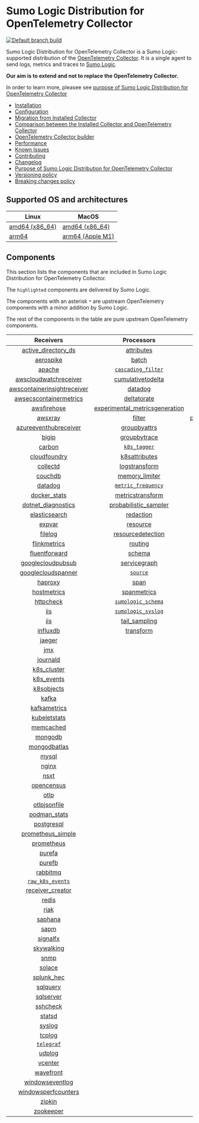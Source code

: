 # Sumo Logic Distribution for OpenTelemetry Collector

[![Default branch build](https://github.com/SumoLogic/sumologic-otel-collector/actions/workflows/dev_builds.yml/badge.svg)](https://github.com/SumoLogic/sumologic-otel-collector/actions/workflows/dev_builds.yml)

Sumo Logic Distribution for OpenTelemetry Collector is a Sumo Logic-supported distribution of the [OpenTelemetry Collector][otc_link].
It is a single agent to send logs, metrics and traces to [Sumo Logic][sumologic].

**Our aim is to extend and not to replace the OpenTelemetry Collector.**

In order to learn more, pleasee see [purpose of Sumo Logic Distribution for OpenTelemetry Collector](./docs/upstream-relation.md#purpose-of-sumo-logic-distribution-for-opentelemetry-collector)

[otc_link]: https://github.com/open-telemetry/opentelemetry-collector
[sumologic]: https://www.sumologic.com

- [Installation](docs/installation.md)
- [Configuration](docs/configuration.md)
- [Migration from Installed Collector](docs/migration.md)
- [Comparison between the Installed Collector and OpenTelemetry Collector](docs/comparison.md)
- [OpenTelemetry Collector builder](./otelcolbuilder/README.md)
- [Performance](docs/performance.md)
- [Known Issues](docs/known-issues.md)
- [Contributing](./CONTRIBUTING.md)
- [Changelog](./CHANGELOG.md)
- [Purpose of Sumo Logic Distribution for OpenTelemetry Collector](./docs/upstream-relation.md#purpose-of-sumo-logic-distribution-for-opentelemetry-collector)
- [Versioning policy](./docs/upstream-relation.md#versioning-policy)
- [Breaking changes policy](./docs/upstream-relation.md#breaking-changes-policy)

## Supported OS and architectures

| Linux                         | MacOS                         |
|-------------------------------|-------------------------------|
| [amd64 (x86_64)][linux_amd64] | [amd64 (x86_64)][mac_amd64]   |
| [arm64][linux_arm64]          | [arm64 (Apple M1)][mac_arm64] |

[linux_amd64]: ./docs/installation.md#linux-on-amd64-x86-64
[linux_arm64]: ./docs/installation.md#linux-on-arm64
[mac_amd64]: ./docs/installation.md#macos-on-amd64-x86-64
[mac_arm64]: ./docs/installation.md#macos-on-arm64-apple-m1-x86-64

## Components

This section lists the components that are included in Sumo Logic Distribution for OpenTelemetry Collector.

The `highlighted` components are delivered by Sumo Logic.

The components with an asterisk `*` are upstream OpenTelemetry components with a minor addition by Sumo Logic.

The rest of the components in the table are pure upstream OpenTelemetry components.

|                         Receivers                          |                          Processors                          |                Exporters                 |                    Extensions                    |         Connectors          |
|:----------------------------------------------------------:|:------------------------------------------------------------:|:----------------------------------------:|:------------------------------------------------:|:---------------------------:|
|      [active_directory_ds][activedirectorydsreceiver]      |              [attributes][attributesprocessor]               |         [carbon][carbonexporter]         |         [asapclient][asapauthextension]          | [forward][forwardconnector] |
|               [aerospike][aerospikereceiver]               |                   [batch][batchprocessor]                    |           [file][fileexporter]           |               [awsproxy][awsproxy]               |   [count][countconnector]   |
|                  [apache][apachereceiver]                  |        [`cascading_filter`][cascadingfilterprocessor]        |          [kafka][kafkaexporter]          |         [basicauth][basicauthextension]          |                             |
|       [awscloudwatchreceiver][awscloudwatchreceiver]       |       [cumulativetodelta][cumulativetodeltaprocessor]        |  [loadbalancing][loadbalancingexporter]  |   [bearertokenauth][bearertokenauthextension]    |                             |
| [awscontainerinsightreceiver][awscontainerinsightreceiver] |                 [datadog][datadogprocessor]                  |        [logging][loggingexporter]        |             [db_storage][dbstorage]              |                             |
|  [awsecscontainermetrics][awsecscontainermetricsreceiver]  |             [deltatorate][deltatorateprocessor]              |           [otlp][otlpexporter]           |        [docker_observer][dockerobserver]         |                             |
|             [awsfirehose][awsfirehosereceiver]             | [experimental_metricsgeneration][metricsgenerationprocessor] |       [otlphttp][otlphttpexporter]       |           [ecs_observer][ecsobserver]            |                             |
|                 [awsxray][awsxrayreceiver]                 |                  [filter][filterprocessor]                   | [prometheusexporter][prometheusexporter] |       [ecs_task_observer][ecstaskobserver]       |                             |
|       [azureeventhubreceiver][azureeventhubreceiver]       |            [groupbyattrs][groupbyattrsprocessor]             |     [`sumologic`][sumologicexporter]     |           [file_storage][filestorage]            |                             |
|                   [bigip][bigipreceiver]                   |            [groupbytrace][groupbytraceprocessor]             |    [`syslogexporter`][syslogexporter]    | [headerssetterextension][headerssetterextension] |                             |
|                  [carbon][carbonreceiver]                  |                 [`k8s_tagger`][k8sprocessor]                 |                                          |       [health_check][healthcheckextension]       |                             |
|            [cloudfoundry][cloudfoundryreceiver]            |           [k8sattributes][k8sattributesprocessor]            |                                          |          [host_observer][hostobserver]           |                             |
|                [collectd][collectdreceiver]                |           [logstransform][logstransformprocessor]            |                                          |         [http_forwarder][httpforwarder]          |                             |
|                 [couchdb][couchdbreceiver]                 |           [memory_limiter][memorylimiterprocessor]           |                                          |   [jaegerremotesampling][jaegerremotesampling]   |                             |
|                 [datadog][datadogreceiver]                 |        [`metric_frequency`][metricfrequencyprocessor]        |                                          |           [k8s_observer][k8sobserver]            |                             |
|            [docker_stats][dockerstatsreceiver]             |        [metricstransform][metricstransformprocessor]         |                                          |        [memory_ballast][ballastextension]        |                             |
|      [dotnet_diagnostics][dotnetdiagnosticsreceiver]       |    [probabilistic_sampler][probabilisticsamplerprocessor]    |                                          |    [oauth2client][oauth2clientauthextension]     |                             |
|           [elasticsearch][elasticsearchreceiver]           |               [redaction][redactionprocessor]                |                                          |            [oidc][oidcauthextension]             |                             |
|                  [expvar][expvarreceiver]                  |                [resource][resourceprocessor]                 |                                          |             [pprof][pprofextension]              |                             |
|                 [filelog][filelogreceiver]                 |       [resourcedetection][resourcedetectionprocessor]        |                                          |         [sigv4auth][sigv4authextension]          |                             |
|            [flinkmetrics][flinkmetricsreceiver]            |                 [routing][routingprocessor]                  |                                          |        [`sumologic`][sumologicextension]         |                             |
|           [fluentforward][fluentforwardreceiver]           |                  [schema][schemaprocessor]                   |                                          |            [zpages][zpagesextension]             |                             |
|       [googlecloudpubsub][googlecloudpubsubreceiver]       |            [servicegraph][servicegraphprocessor]             |                                          |                                                  |                             |
|      [googlecloudspanner][googlecloudspannerreceiver]      |                 [`source`][sourceprocessor]                  |                                          |                                                  |                             |
|                 [haproxy][haproxyreceiver]                 |                    [span][spanprocessor]                     |                                          |                                                  |                             |
|             [hostmetrics][hostmetricsreceiver]             |             [spanmetrics][spanmetricsprocessor]              |                                          |                                                  |                             |
|               [httpcheck][httpcheckreceiver]               |        [`sumologic_schema`][sumologicschemaprocessor]        |                                          |                                                  |                             |
|                     [iis][iisreceiver]                     |        [`sumologic_syslog`][sumologicsyslogprocessor]        |                                          |                                                  |                             |
|                     [iis][iisreceiver]                     |            [tail_sampling][tailsamplingprocessor]            |                                          |                                                  |                             |
|                [influxdb][influxdbreceiver]                |               [transform][transformprocessor]                |                                          |                                                  |                             |
|                  [jaeger][jaegerreceiver]                  |                                                              |                                          |                                                  |                             |
|                     [jmx][jmxreceiver]                     |                                                              |                                          |                                                  |                             |
|                [journald][journaldreceiver]                |                                                              |                                          |                                                  |                             |
|             [k8s_cluster][k8sclusterreceiver]              |                                                              |                                          |                                                  |                             |
|              [k8s_events][k8seventsreceiver]               |                                                              |                                          |                                                  |                             |
|              [k8sobjects][k8sobjectsreceiver]              |                                                              |                                          |                                                  |                             |
|                   [kafka][kafkareceiver]                   |                                                              |                                          |                                                  |                             |
|            [kafkametrics][kafkametricsreceiver]            |                                                              |                                          |                                                  |                             |
|            [kubeletstats][kubeletstatsreceiver]            |                                                              |                                          |                                                  |                             |
|               [memcached][memcachedreceiver]               |                                                              |                                          |                                                  |                             |
|                 [mongodb][mongodbreceiver]                 |                                                              |                                          |                                                  |                             |
|            [mongodbatlas][mongodbatlasreceiver]            |                                                              |                                          |                                                  |                             |
|                   [mysql][mysqlreceiver]                   |                                                              |                                          |                                                  |                             |
|                   [nginx][nginxreceiver]                   |                                                              |                                          |                                                  |                             |
|                    [nsxt][nsxtreceiver]                    |                                                              |                                          |                                                  |                             |
|              [opencensus][opencensusreceiver]              |                                                              |                                          |                                                  |                             |
|                    [otlp][otlpreceiver]                    |                                                              |                                          |                                                  |                             |
|            [otlpjsonfile][otlpjsonfilereceiver]            |                                                              |                                          |                                                  |                             |
|               [podman_stats][podmanreceiver]               |                                                              |                                          |                                                  |                             |
|              [postgresql][postgresqlreceiver]              |                                                              |                                          |                                                  |                             |
|       [prometheus_simple][simpleprometheusreceiver]        |                                                              |                                          |                                                  |                             |
|              [prometheus][prometheusreceiver]              |                                                              |                                          |                                                  |                             |
|                  [purefa][purefareceiver]                  |                                                              |                                          |                                                  |                             |
|                  [purefb][purefbreceiver]                  |                                                              |                                          |                                                  |                             |
|                [rabbitmq][rabbitmqreceiver]                |                                                              |                                          |                                                  |                             |
|          [`raw_k8s_events`][rawk8seventsreceiver]          |                                                              |                                          |                                                  |                             |
|            [receiver_creator][receivercreator]             |                                                              |                                          |                                                  |                             |
|                   [redis][redisreceiver]                   |                                                              |                                          |                                                  |                             |
|                    [riak][riakreceiver]                    |                                                              |                                          |                                                  |                             |
|                 [saphana][saphanareceiver]                 |                                                              |                                          |                                                  |                             |
|                    [sapm][sapmreceiver]                    |                                                              |                                          |                                                  |                             |
|                [signalfx][signalfxreceiver]                |                                                              |                                          |                                                  |                             |
|              [skywalking][skywalkingreceiver]              |                                                              |                                          |                                                  |                             |
|                    [snmp][snmpreceiver]                    |                                                              |                                          |                                                  |                             |
|                  [solace][solacereceiver]                  |                                                              |                                          |                                                  |                             |
|              [splunk_hec][splunkhecreceiver]               |                                                              |                                          |                                                  |                             |
|                [sqlquery][sqlqueryreceiver]                |                                                              |                                          |                                                  |                             |
|               [sqlserver][sqlserverreceiver]               |                                                              |                                          |                                                  |                             |
|                [sshcheck][sshcheckreceiver]                |                                                              |                                          |                                                  |                             |
|                  [statsd][statsdreceiver]                  |                                                              |                                          |                                                  |                             |
|                  [syslog][syslogreceiver]                  |                                                              |                                          |                                                  |                             |
|                  [tcplog][tcplogreceiver]                  |                                                              |                                          |                                                  |                             |
|               [`telegraf`][telegrafreceiver]               |                                                              |                                          |                                                  |                             |
|                  [udplog][udplogreceiver]                  |                                                              |                                          |                                                  |                             |
|                 [vcenter][vcenterreceiver]                 |                                                              |                                          |                                                  |                             |
|               [wavefront][wavefrontreceiver]               |                                                              |                                          |                                                  |                             |
|         [windowseventlog][windowseventlogreceiver]         |                                                              |                                          |                                                  |                             |
|     [windowsperfcounters][windowsperfcountersreceiver]     |                                                              |                                          |                                                  |                             |
|                  [zipkin][zipkinreceiver]                  |                                                              |                                          |                                                  |                             |
|               [zookeeper][zookeeperreceiver]               |                                                              |                                          |                                                  |                             |

[activedirectorydsreceiver]: https://github.com/open-telemetry/opentelemetry-collector-contrib/tree/v0.72.0/receiver/activedirectorydsreceiver
[aerospikereceiver]: https://github.com/open-telemetry/opentelemetry-collector-contrib/tree/v0.72.0/receiver/aerospikereceiver
[apachereceiver]: https://github.com/open-telemetry/opentelemetry-collector-contrib/tree/v0.72.0/receiver/apachereceiver
[awscloudwatchreceiver]: https://github.com/open-telemetry/opentelemetry-collector-contrib/tree/v0.72.0/receiver/awscloudwatchreceiver
[awscontainerinsightreceiver]: https://github.com/open-telemetry/opentelemetry-collector-contrib/tree/v0.72.0/receiver/awscontainerinsightreceiver
[awsecscontainermetricsreceiver]: https://github.com/open-telemetry/opentelemetry-collector-contrib/tree/v0.72.0/receiver/awsecscontainermetricsreceiver
[awsfirehosereceiver]: https://github.com/open-telemetry/opentelemetry-collector-contrib/tree/v0.72.0/receiver/awsfirehosereceiver
[awsxrayreceiver]: https://github.com/open-telemetry/opentelemetry-collector-contrib/tree/v0.72.0/receiver/awsxrayreceiver
[azureeventhubreceiver]: https://github.com/open-telemetry/opentelemetry-collector-contrib/tree/v0.72.0/receiver/azureeventhubreceiver
[bigipreceiver]: https://github.com/open-telemetry/opentelemetry-collector-contrib/tree/v0.72.0/receiver/bigipreceiver
[carbonreceiver]: https://github.com/open-telemetry/opentelemetry-collector-contrib/tree/v0.72.0/receiver/carbonreceiver
[cloudfoundryreceiver]: https://github.com/open-telemetry/opentelemetry-collector-contrib/tree/v0.72.0/receiver/cloudfoundryreceiver
[collectdreceiver]: https://github.com/open-telemetry/opentelemetry-collector-contrib/tree/v0.72.0/receiver/collectdreceiver
[couchdbreceiver]: https://github.com/open-telemetry/opentelemetry-collector-contrib/tree/v0.72.0/receiver/couchdbreceiver
[datadogreceiver]: https://github.com/open-telemetry/opentelemetry-collector-contrib/tree/v0.72.0/receiver/datadogreceiver
[dockerstatsreceiver]: https://github.com/open-telemetry/opentelemetry-collector-contrib/tree/v0.72.0/receiver/dockerstatsreceiver
[dotnetdiagnosticsreceiver]: https://github.com/open-telemetry/opentelemetry-collector-contrib/tree/v0.72.0/receiver/dotnetdiagnosticsreceiver
[elasticsearchreceiver]: https://github.com/open-telemetry/opentelemetry-collector-contrib/tree/v0.72.0/receiver/elasticsearchreceiver
[expvarreceiver]: https://github.com/open-telemetry/opentelemetry-collector-contrib/tree/v0.72.0/receiver/expvarreceiver
[filelogreceiver]: https://github.com/open-telemetry/opentelemetry-collector-contrib/tree/v0.72.0/receiver/filelogreceiver
[flinkmetricsreceiver]: https://github.com/open-telemetry/opentelemetry-collector-contrib/tree/v0.72.0/receiver/flinkmetricsreceiver
[fluentforwardreceiver]: https://github.com/open-telemetry/opentelemetry-collector-contrib/tree/v0.72.0/receiver/fluentforwardreceiver
[googlecloudpubsubreceiver]: https://github.com/open-telemetry/opentelemetry-collector-contrib/tree/v0.72.0/receiver/googlecloudpubsubreceiver
[googlecloudspannerreceiver]: https://github.com/open-telemetry/opentelemetry-collector-contrib/tree/v0.72.0/receiver/googlecloudspannerreceiver
[haproxyreceiver]: https://github.com/open-telemetry/opentelemetry-collector-contrib/tree/v0.72.0/receiver/haproxyreceiver
[hostmetricsreceiver]: https://github.com/open-telemetry/opentelemetry-collector-contrib/tree/v0.72.0/receiver/hostmetricsreceiver
[httpcheckreceiver]: https://github.com/open-telemetry/opentelemetry-collector-contrib/tree/v0.72.0/receiver/httpcheckreceiver
[iisreceiver]: https://github.com/open-telemetry/opentelemetry-collector-contrib/tree/v0.72.0/receiver/iisreceiver
[influxdbreceiver]: https://github.com/open-telemetry/opentelemetry-collector-contrib/tree/v0.72.0/receiver/influxdbreceiver
[jaegerreceiver]: https://github.com/open-telemetry/opentelemetry-collector-contrib/tree/v0.72.0/receiver/jaegerreceiver
[jmxreceiver]: https://github.com/open-telemetry/opentelemetry-collector-contrib/tree/v0.72.0/receiver/jmxreceiver
[journaldreceiver]: https://github.com/open-telemetry/opentelemetry-collector-contrib/tree/v0.72.0/receiver/journaldreceiver
[k8sclusterreceiver]: https://github.com/open-telemetry/opentelemetry-collector-contrib/tree/v0.72.0/receiver/k8sclusterreceiver
[k8seventsreceiver]: https://github.com/open-telemetry/opentelemetry-collector-contrib/tree/v0.72.0/receiver/k8seventsreceiver
[k8sobjectsreceiver]: https://github.com/open-telemetry/opentelemetry-collector-contrib/tree/v0.72.0/receiver/k8sobjectsreceiver
[kafkareceiver]: https://github.com/open-telemetry/opentelemetry-collector-contrib/tree/v0.72.0/receiver/kafkareceiver
[kafkametricsreceiver]: https://github.com/open-telemetry/opentelemetry-collector-contrib/tree/v0.72.0/receiver/kafkametricsreceiver
[kubeletstatsreceiver]: https://github.com/open-telemetry/opentelemetry-collector-contrib/tree/v0.72.0/receiver/kubeletstatsreceiver
[memcachedreceiver]: https://github.com/open-telemetry/opentelemetry-collector-contrib/tree/v0.72.0/receiver/memcachedreceiver
[mongodbreceiver]: https://github.com/open-telemetry/opentelemetry-collector-contrib/tree/v0.72.0/receiver/mongodbreceiver
[mongodbatlasreceiver]: https://github.com/open-telemetry/opentelemetry-collector-contrib/tree/v0.72.0/receiver/mongodbatlasreceiver
[mysqlreceiver]: https://github.com/open-telemetry/opentelemetry-collector-contrib/tree/v0.72.0/receiver/mysqlreceiver
[nginxreceiver]: https://github.com/open-telemetry/opentelemetry-collector-contrib/tree/v0.72.0/receiver/nginxreceiver
[nsxtreceiver]: https://github.com/open-telemetry/opentelemetry-collector-contrib/tree/v0.72.0/receiver/nsxtreceiver
[opencensusreceiver]: https://github.com/open-telemetry/opentelemetry-collector-contrib/tree/v0.72.0/receiver/opencensusreceiver
[otlpreceiver]: https://github.com/open-telemetry/opentelemetry-collector/tree/v0.72.0/receiver/otlpreceiver
[otlpjsonfilereceiver]: https://github.com/open-telemetry/opentelemetry-collector-contrib/tree/v0.72.0/receiver/otlpjsonfilereceiver
[podmanreceiver]: https://github.com/open-telemetry/opentelemetry-collector-contrib/tree/v0.72.0/receiver/podmanreceiver
[postgresqlreceiver]: https://github.com/open-telemetry/opentelemetry-collector-contrib/tree/v0.72.0/receiver/postgresqlreceiver
[simpleprometheusreceiver]: https://github.com/open-telemetry/opentelemetry-collector-contrib/tree/v0.72.0/receiver/simpleprometheusreceiver
[prometheusreceiver]: https://github.com/open-telemetry/opentelemetry-collector-contrib/tree/v0.72.0/receiver/prometheusreceiver
[purefareceiver]: https://github.com/open-telemetry/opentelemetry-collector-contrib/tree/v0.72.0/receiver/purefareceiver
[purefbreceiver]: https://github.com/open-telemetry/opentelemetry-collector-contrib/tree/v0.72.0/receiver/purefbreceiver
[rabbitmqreceiver]: https://github.com/open-telemetry/opentelemetry-collector-contrib/tree/v0.72.0/receiver/rabbitmqreceiver
[rawk8seventsreceiver]: ./pkg/receiver/rawk8seventsreceiver
[receivercreator]: https://github.com/open-telemetry/opentelemetry-collector-contrib/tree/v0.72.0/receiver/receivercreator
[redisreceiver]: https://github.com/open-telemetry/opentelemetry-collector-contrib/tree/v0.72.0/receiver/redisreceiver
[riakreceiver]: https://github.com/open-telemetry/opentelemetry-collector-contrib/tree/v0.72.0/receiver/riakreceiver
[saphanareceiver]: https://github.com/open-telemetry/opentelemetry-collector-contrib/tree/v0.72.0/receiver/saphanareceiver
[sapmreceiver]: https://github.com/open-telemetry/opentelemetry-collector-contrib/tree/v0.72.0/receiver/sapmreceiver
[signalfxreceiver]: https://github.com/open-telemetry/opentelemetry-collector-contrib/tree/v0.72.0/receiver/signalfxreceiver
[skywalkingreceiver]: https://github.com/open-telemetry/opentelemetry-collector-contrib/tree/v0.72.0/receiver/skywalkingreceiver
[snmpreceiver]: https://github.com/open-telemetry/opentelemetry-collector-contrib/tree/v0.72.0/receiver/snmpreceiver
[solacereceiver]: https://github.com/open-telemetry/opentelemetry-collector-contrib/tree/v0.72.0/receiver/solacereceiver
[splunkhecreceiver]: https://github.com/open-telemetry/opentelemetry-collector-contrib/tree/v0.72.0/receiver/splunkhecreceiver
[sqlqueryreceiver]: https://github.com/open-telemetry/opentelemetry-collector-contrib/tree/v0.72.0/receiver/sqlqueryreceiver
[sqlserverreceiver]: https://github.com/open-telemetry/opentelemetry-collector-contrib/tree/v0.72.0/receiver/sqlserverreceiver
[sshcheckreceiver]: https://github.com/open-telemetry/opentelemetry-collector-contrib/tree/v0.72.0/receiver/sshcheckreceiver
[statsdreceiver]: https://github.com/open-telemetry/opentelemetry-collector-contrib/tree/v0.72.0/receiver/statsdreceiver
[syslogreceiver]: https://github.com/open-telemetry/opentelemetry-collector-contrib/tree/v0.72.0/receiver/syslogreceiver
[tcplogreceiver]: https://github.com/open-telemetry/opentelemetry-collector-contrib/tree/v0.72.0/receiver/tcplogreceiver
[telegrafreceiver]: ./pkg/receiver/telegrafreceiver
[udplogreceiver]: https://github.com/open-telemetry/opentelemetry-collector-contrib/tree/v0.72.0/receiver/udplogreceiver
[vcenterreceiver]: https://github.com/open-telemetry/opentelemetry-collector-contrib/tree/v0.72.0/receiver/vcenterreceiver
[wavefrontreceiver]: https://github.com/open-telemetry/opentelemetry-collector-contrib/tree/v0.72.0/receiver/wavefrontreceiver
[windowseventlogreceiver]: https://github.com/open-telemetry/opentelemetry-collector-contrib/tree/v0.72.0/receiver/windowseventlogreceiver
[windowsperfcountersreceiver]: https://github.com/open-telemetry/opentelemetry-collector-contrib/tree/v0.72.0/receiver/windowsperfcountersreceiver
[zipkinreceiver]: https://github.com/open-telemetry/opentelemetry-collector-contrib/tree/v0.72.0/receiver/zipkinreceiver
[zookeeperreceiver]: https://github.com/open-telemetry/opentelemetry-collector-contrib/tree/v0.72.0/receiver/zookeeperreceiver

[attributesprocessor]: https://github.com/open-telemetry/opentelemetry-collector-contrib/tree/v0.72.0/processor/attributesprocessor
[batchprocessor]: https://github.com/open-telemetry/opentelemetry-collector/tree/v0.72.0/processor/batchprocessor
[cascadingfilterprocessor]: ./pkg/processor/cascadingfilterprocessor
[cumulativetodeltaprocessor]: https://github.com/open-telemetry/opentelemetry-collector-contrib/tree/v0.72.0/processor/cumulativetodeltaprocessor
[datadogprocessor]: https://github.com/open-telemetry/opentelemetry-collector-contrib/tree/v0.72.0/processor/datadogprocessor
[deltatorateprocessor]: https://github.com/open-telemetry/opentelemetry-collector-contrib/tree/v0.72.0/processor/deltatorateprocessor
[metricsgenerationprocessor]: https://github.com/open-telemetry/opentelemetry-collector-contrib/tree/v0.72.0/processor/metricsgenerationprocessor
[filterprocessor]: https://github.com/open-telemetry/opentelemetry-collector-contrib/tree/v0.72.0/processor/filterprocessor
[groupbyattrsprocessor]: https://github.com/open-telemetry/opentelemetry-collector-contrib/tree/v0.72.0/processor/groupbyattrsprocessor
[groupbytraceprocessor]: https://github.com/open-telemetry/opentelemetry-collector-contrib/tree/v0.72.0/processor/groupbytraceprocessor
[k8sprocessor]: ./pkg/processor/k8sprocessor
[k8sattributesprocessor]: https://github.com/open-telemetry/opentelemetry-collector-contrib/tree/v0.72.0/processor/k8sattributesprocessor
[logstransformprocessor]: https://github.com/open-telemetry/opentelemetry-collector-contrib/tree/v0.72.0/processor/logstransformprocessor
[memorylimiterprocessor]: https://github.com/open-telemetry/opentelemetry-collector/tree/v0.72.0/processor/memorylimiterprocessor
[metricfrequencyprocessor]: ./pkg/processor/metricfrequencyprocessor
[metricstransformprocessor]: https://github.com/open-telemetry/opentelemetry-collector-contrib/tree/v0.72.0/processor/metricstransformprocessor
[probabilisticsamplerprocessor]: https://github.com/open-telemetry/opentelemetry-collector-contrib/tree/v0.72.0/processor/probabilisticsamplerprocessor
[redactionprocessor]: https://github.com/open-telemetry/opentelemetry-collector-contrib/tree/v0.72.0/processor/redactionprocessor
[resourceprocessor]: https://github.com/open-telemetry/opentelemetry-collector-contrib/tree/v0.72.0/processor/resourceprocessor
[resourcedetectionprocessor]: https://github.com/open-telemetry/opentelemetry-collector-contrib/tree/v0.72.0/processor/resourcedetectionprocessor
[routingprocessor]: https://github.com/open-telemetry/opentelemetry-collector-contrib/tree/v0.72.0/processor/routingprocessor
[schemaprocessor]: https://github.com/open-telemetry/opentelemetry-collector-contrib/tree/v0.72.0/processor/schemaprocessor
[servicegraphprocessor]: https://github.com/open-telemetry/opentelemetry-collector-contrib/tree/v0.72.0/processor/servicegraphprocessor
[sourceprocessor]: ./pkg/processor/sourceprocessor
[spanprocessor]: https://github.com/open-telemetry/opentelemetry-collector-contrib/tree/v0.72.0/processor/spanprocessor
[spanmetricsprocessor]: https://github.com/open-telemetry/opentelemetry-collector-contrib/tree/v0.72.0/processor/spanmetricsprocessor
[sumologicschemaprocessor]: ./pkg/processor/sumologicschemaprocessor
[sumologicsyslogprocessor]: ./pkg/processor/sumologicsyslogprocessor
[tailsamplingprocessor]: https://github.com/open-telemetry/opentelemetry-collector-contrib/tree/v0.72.0/processor/tailsamplingprocessor
[transformprocessor]: https://github.com/open-telemetry/opentelemetry-collector-contrib/tree/v0.72.0/processor/transformprocessor

[carbonexporter]: https://github.com/open-telemetry/opentelemetry-collector-contrib/tree/v0.72.0/exporter/carbonexporter
[fileexporter]: https://github.com/open-telemetry/opentelemetry-collector-contrib/tree/v0.72.0/exporter/fileexporter
[kafkaexporter]: https://github.com/open-telemetry/opentelemetry-collector-contrib/tree/v0.72.0/exporter/kafkaexporter
[loadbalancingexporter]: https://github.com/open-telemetry/opentelemetry-collector-contrib/tree/v0.72.0/exporter/loadbalancingexporter
[loggingexporter]: https://github.com/open-telemetry/opentelemetry-collector/tree/v0.72.0/exporter/loggingexporter
[otlpexporter]: https://github.com/open-telemetry/opentelemetry-collector/tree/v0.72.0/exporter/otlpexporter
[otlphttpexporter]: https://github.com/open-telemetry/opentelemetry-collector/tree/v0.72.0/exporter/otlphttpexporter
[prometheusexporter]: https://github.com/open-telemetry/opentelemetry-collector-contrib/tree/v0.72.0/exporter/prometheusexporter
[sumologicexporter]: ./pkg/exporter/sumologicexporter
[syslogexporter]: ./pkg/exporter/syslogexporter

[asapauthextension]: https://github.com/open-telemetry/opentelemetry-collector-contrib/tree/v0.72.0/extension/asapauthextension
[awsproxy]: https://github.com/open-telemetry/opentelemetry-collector-contrib/tree/v0.72.0/extension/awsproxy
[basicauthextension]: https://github.com/open-telemetry/opentelemetry-collector-contrib/tree/v0.72.0/extension/basicauthextension
[bearertokenauthextension]: https://github.com/open-telemetry/opentelemetry-collector-contrib/tree/v0.72.0/extension/bearertokenauthextension
[dbstorage]: https://github.com/open-telemetry/opentelemetry-collector-contrib/tree/v0.72.0/extension/storage/dbstorage
[dockerobserver]: https://github.com/open-telemetry/opentelemetry-collector-contrib/tree/v0.72.0/extension/observer/dockerobserver
[ecsobserver]: https://github.com/open-telemetry/opentelemetry-collector-contrib/tree/v0.72.0/extension/observer/ecsobserver
[ecstaskobserver]: https://github.com/open-telemetry/opentelemetry-collector-contrib/tree/v0.72.0/extension/observer/ecstaskobserver
[filestorage]: https://github.com/open-telemetry/opentelemetry-collector-contrib/tree/v0.72.0/extension/storage/filestorage
[headerssetterextension]: https://github.com/open-telemetry/opentelemetry-collector-contrib/tree/v0.72.0/extension/headerssetterextension
[healthcheckextension]: https://github.com/open-telemetry/opentelemetry-collector-contrib/tree/v0.72.0/extension/healthcheckextension
[hostobserver]: https://github.com/open-telemetry/opentelemetry-collector-contrib/tree/v0.72.0/extension/observer/hostobserver
[httpforwarder]: https://github.com/open-telemetry/opentelemetry-collector-contrib/tree/v0.72.0/extension/httpforwarder
[jaegerremotesampling]: https://github.com/open-telemetry/opentelemetry-collector-contrib/tree/v0.72.0/extension/jaegerremotesampling
[k8sobserver]: https://github.com/open-telemetry/opentelemetry-collector-contrib/tree/v0.72.0/extension/observer/k8sobserver
[ballastextension]: https://github.com/open-telemetry/opentelemetry-collector/tree/v0.72.0/extension/ballastextension
[oauth2clientauthextension]: https://github.com/open-telemetry/opentelemetry-collector-contrib/tree/v0.72.0/extension/oauth2clientauthextension
[oidcauthextension]: https://github.com/open-telemetry/opentelemetry-collector-contrib/tree/v0.72.0/extension/oidcauthextension
[pprofextension]: https://github.com/open-telemetry/opentelemetry-collector-contrib/tree/v0.72.0/extension/pprofextension
[sigv4authextension]: https://github.com/open-telemetry/opentelemetry-collector-contrib/tree/v0.72.0/extension/sigv4authextension
[sumologicextension]: ./pkg/extension/sumologicextension
[zpagesextension]: https://github.com/open-telemetry/opentelemetry-collector/tree/v0.72.0/extension/zpagesextension

[forwardconnector]: https://github.com/open-telemetry/opentelemetry-collector/tree/v0.72.0/connector/forwardconnector
[countconnector]: https://github.com/open-telemetry/opentelemetry-collector-contrib/tree/v0.72.0/connector/countconnector

